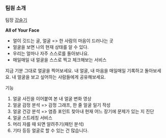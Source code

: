 ### 팀원 소개
팀장 [강슬기](https://github.com/cocony12)

**All of Your Face**

- 얼이 깃드는 굴, 얼굴 => 한 사람의 마음이 드러나는 곳
- 얼굴을 보면 나의 현재 상태를 알 수 있다.
- 우리는 얼마나 자주 스스로를 돌아보나요.
- 매일매일 내 얼굴을 스스로 찍고 체크해보는 서비스

지금 기분 그대로 얼굴을 찍어보세요.
내 얼굴, 내 마음을 매일매일 기록하고 돌아보세요.
내 얼굴을 보고 싶어하는 사람들에게 공유해보세요.

기능

1. 얼굴 사진을 이어붙여 본 내 얼굴 변화 영상
2. 얼굴 감정 분석 => 감정 그래프, 한 줄 얼굴 일기 작성
3. 얼굴 건강 분석 => 염증 포인트 찾아내 현재 어느 장기에 문제가 있는 지 진단
4. 얼굴 스트레칭 서비스
5. 머리 자를 때 되면 알려주기(패턴 분석)
6. 기타 등등 얼굴로 할 수 있는 건 많습니다.